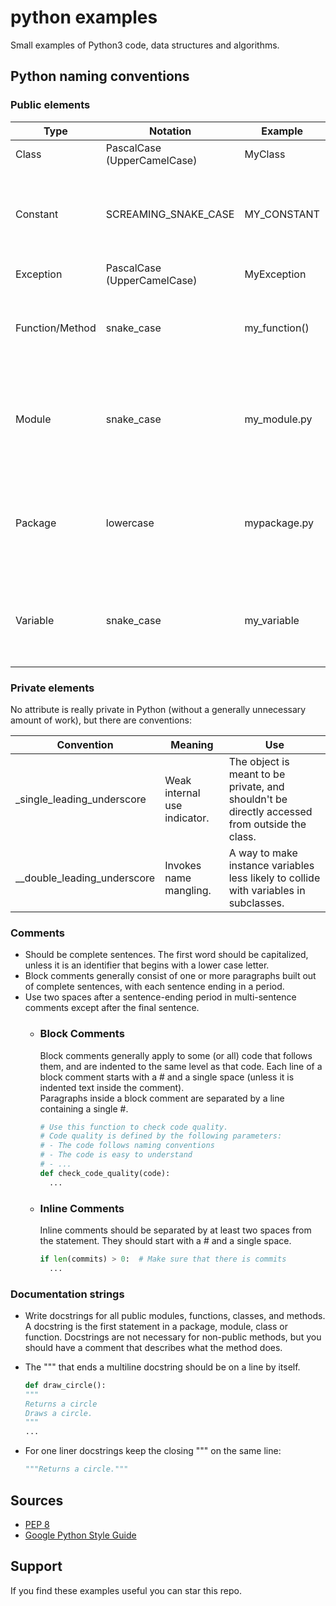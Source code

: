 # python examples

Small examples of Python3 code, data structures and algorithms.

## Python naming conventions

### Public elements

| Type            | Notation                    | Example       | Notes                                                                             |
|-----------------|-----------------------------|---------------|-----------------------------------------------------------------------------------|
| Class           | PascalCase (UpperCamelCase) | MyClass       |                                                                                   |
| Constant        | SCREAMING_SNAKE_CASE        | MY_CONSTANT   | Uppercase single letter, word, or words. Separate words with underscores.         |
| Exception       | PascalCase (UpperCamelCase) | MyException   |                                                                                   |
| Function/Method | snake_case                  | my_function() | Lowercase word or words. Separate words by underscores.                           |
| Module          | snake_case                  | my_module.py  | Short. Lowercase word or words.  Underscores can be used if improves readability. |
| Package         | lowercase                   | mypackage.py  | Short. Lowercase word or words. The use of underscores is discouraged.            |
| Variable        | snake_case                  | my_variable   | Lowercase single letter, word, or words. Separate words with underscores.         |

### Private elements

No attribute is really private in Python (without a generally unnecessary amount of work), but there are conventions:

| Convention                  | Meaning                      | Use                                                                                           |
|-----------------------------|------------------------------|-----------------------------------------------------------------------------------------------|
| _single_leading_underscore  | Weak internal use indicator. | The object is meant to be private, and shouldn't be directly accessed from outside the class. |
| __double_leading_underscore | Invokes name mangling.       | A way to make instance variables less likely to collide with variables in subclasses.         |

### Comments

* Should be complete sentences. The first word should be capitalized, unless it is an identifier that begins with a
  lower case letter.
* Block comments generally consist of one or more paragraphs built out of complete sentences, with each sentence ending
  in a period.
* Use two spaces after a sentence-ending period in multi-sentence comments except after the final sentence.
    * ### Block Comments
      Block comments generally apply to some (or all) code that follows them, and are indented to the same level as that
      code.
      Each line of a block comment starts with a # and a single space (unless it is indented text inside the comment).  
      Paragraphs inside a block comment are separated by a line containing a single #.

      ```python
      # Use this function to check code quality. 
      # Code quality is defined by the following parameters: 
      # - The code follows naming conventions
      # - The code is easy to understand
      # - ...
      def check_code_quality(code):
        ...
      ```

    * ### Inline Comments
      Inline comments should be separated by at least two spaces from the statement. They should start with a # and a
      single space.

      ```python
      if len(commits) > 0:  # Make sure that there is commits
        ...
      ```

### Documentation strings

* Write docstrings for all public modules, functions, classes, and methods.
  A docstring is the first statement in a package, module, class or function.
  Docstrings are not necessary for non-public methods, but you should have a comment that describes what the method
  does.
* The """ that ends a multiline docstring should be on a line by itself.

  ```python
  def draw_circle():
  """
  Returns a circle
  Draws a circle.
  """
  ...
  ```
* For one liner docstrings keep the closing """ on the same line:
  ```python
  """Returns a circle."""
  ```

## Sources

* [PEP 8](https://peps.python.org/pep-0008)
* [Google Python Style Guide](https://google.github.io/styleguide/pyguide.html)

## Support

If you find these examples useful you can star this repo.
